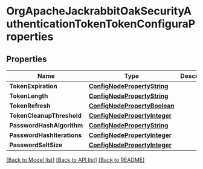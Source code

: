 # OrgApacheJackrabbitOakSecurityAuthenticationTokenTokenConfiguraProperties

## Properties
Name | Type | Description | Notes
------------ | ------------- | ------------- | -------------
**TokenExpiration** | [**ConfigNodePropertyString**](configNodePropertyString.md) |  | [optional] 
**TokenLength** | [**ConfigNodePropertyString**](configNodePropertyString.md) |  | [optional] 
**TokenRefresh** | [**ConfigNodePropertyBoolean**](configNodePropertyBoolean.md) |  | [optional] 
**TokenCleanupThreshold** | [**ConfigNodePropertyInteger**](configNodePropertyInteger.md) |  | [optional] 
**PasswordHashAlgorithm** | [**ConfigNodePropertyString**](configNodePropertyString.md) |  | [optional] 
**PasswordHashIterations** | [**ConfigNodePropertyInteger**](configNodePropertyInteger.md) |  | [optional] 
**PasswordSaltSize** | [**ConfigNodePropertyInteger**](configNodePropertyInteger.md) |  | [optional] 

[[Back to Model list]](../README.md#documentation-for-models) [[Back to API list]](../README.md#documentation-for-api-endpoints) [[Back to README]](../README.md)


